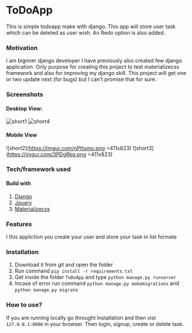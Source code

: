 # ToDoApp 

This is simple todoapp make with django. This app will store user task which can be deleted as user wish. An Redo option is also added.

### Motivation

I am bignner django developer I have previously also created few django application. Only purpose for creating this project to test materializecss framework and also for improving my django skill. This project will get one or two update next (for bugs) but I can't promise that for sure.

### Screenshots

#### Desktop View:

![short1](https://i.imgur.com/jQbSe3o.png)
![short4](https://i.imgur.com/T7qcpWo.png)

#### Mobile View
![short2](https://imgur.com/nPttumo.png =411x823)
![short3](https://imgur.com/3PDgRkg.png =411x823)

### Tech/framework used

#### Build with

   1. [Django](https://www.djangoproject.com/)
   2. [Jquery](https://code.jquery.com/)
   3. [Materializecss](https://materializecss.com)

### Features

I this appliction you create your user and store your task in list formate

### Installation

1. Download it from git and open the folder
2. Run command `pip install -r requirements.txt`
3. Get inside the folder `ToDoApp` and type `python manage.py runserver`
4. Incase of error run command `python manage.py makemigrations` and `python manage.py migrate`

### How to use?

If you are running locally go throught Installation and then vist `127.0.0.1:8000` in your browser. Then login, signup, create or delete task.
